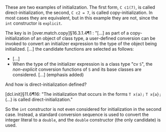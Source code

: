 These are two examples of initialization. The first form, `C c1(7)`, is called direct-initialization, the second, `C c2 = 7`, is called copy-initialization. In most cases they are equivalent, but in this example they are not, since the `int` constructor is `explicit`.

The key is in [over.match.copy]§16.3.1.4¶1 :
"[...] as part of a copy-initialization of an object of class type, a user-defined conversion can be invoked to convert an initializer expression to the type of the object being initialized. [...] the candidate functions are selected as follows:
- [...]
- When the type of the initializer expression is a class type "cv `S`", the *non-explicit* conversion functions of `S` and its base classes are considered. [...]
(emphasis added)

And how is direct-initialization defined?

[dcl.init]§11.6¶16: "The initialization that occurs in the forms
`T x(a);`
`T x{a};`
(...) is called direct-initialization."

So the `int` constructor is not even considered for initialization in the second case. Instead, a standard conversion sequence is used to convert the integer literal to a `double`, and the `double` constructor (the only candidate) is used.
